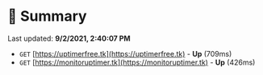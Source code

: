 # 📖 Summary
Last updated: **9/2/2021, 2:40:07 PM**

- `GET` [https://uptimerfree.tk](https://uptimerfree.tk) - **Up** (709ms)
- `GET` [https://monitoruptimer.tk](https://monitoruptimer.tk) - **Up** (426ms)
